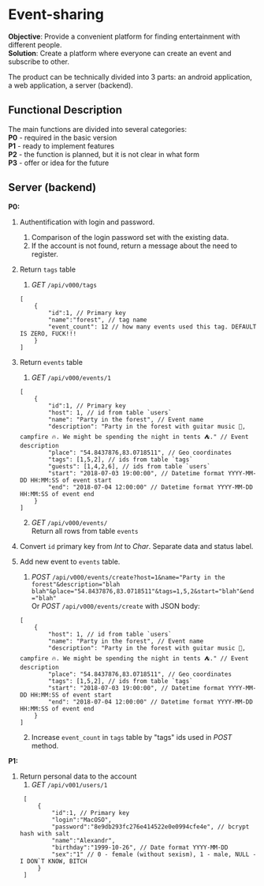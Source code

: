 # Event-sharing
**Objective**: Provide a convenient platform for finding entertainment with different people.  
**Solution**: Create a platform where everyone can create an event and subscribe to other.  

The product can be technically divided into 3 parts: an android application, a web application, a server (backend).  

## Functional Description  
The main functions are divided into several categories:  
**P0** - required in the basic version  
**P1** - ready to implement features  
**P2** - the function is planned, but it is not clear in what form  
**P3** - offer or idea for the future  

## Server (backend)  
**P0:**  
1. Authentification with login and password.  
    1. Comparison of the login password set with the existing data.
    2. If the account is not found, return a message about the need to register.  
2. Return `tags` table  
    1. *GET* `/api/v000/tags`
    ```json5
    [
        {
            "id":1, // Primary key
            "name":"forest", // tag name
            "event_count": 12 // how many events used this tag. DEFAULT IS ZERO, FUCK!!!
        }
    ]
    ```
3. Return `events` table
    1. *GET* `/api/v000/events/1`
    ```json5
    [
        {
            "id":1, // Primary key
            "host": 1, // id from table `users`
            "name": "Party in the forest", // Event name
            "description": "Party in the forest with guitar music 🎸, campfire 🔥. We might be spending the night in tents ⛺." // Event description
            "place": "54.8437876,83.0718511", // Geo coordinates
            "tags": [1,5,2], // ids from table `tags`
            "guests": [1,4,2,6], // ids from table `users`
            "start": "2018-07-03 19:00:00", // Datetime format YYYY-MM-DD HH:MM:SS of event start
            "end": "2018-07-04 12:00:00" // Datetime format YYYY-MM-DD HH:MM:SS of event end
        }
    ]
    ```
    2. *GET* `/api/v000/events/`  
    Return all rows from table `events`

4. Convert `id` primary key from *Int* to *Char*. Separate data and status label.
5. Add new event to `events` table.
    1. *POST* `/api/v000/events/create?host=1&name="Party in the forest"&description="blah blah"&place="54.8437876,83.0718511"&tags=1,5,2&start="blah"&end="blah"`  
    Or *POST* `/api/v000/events/create` with JSON body:
    ```json5
    [
        {
            "host": 1, // id from table `users`
            "name": "Party in the forest", // Event name
            "description": "Party in the forest with guitar music 🎸, campfire 🔥. We might be spending the night in tents ⛺." // Event description
            "place": "54.8437876,83.0718511", // Geo coordinates
            "tags": [1,5,2], // ids from table `tags`
            "start": "2018-07-03 19:00:00", // Datetime format YYYY-MM-DD HH:MM:SS of event start
            "end": "2018-07-04 12:00:00" // Datetime format YYYY-MM-DD HH:MM:SS of event end
        }
    ]
    ```
    2. Increase `event_count` in `tags` table by "tags" ids used in *POST* method.

**P1:**
1. Return personal data to the account  
   1. *GET* `/api/v001/users/1`  
   ```json5
    [
        {
            "id":1, // Primary key
            "login":"MacOSO",
            "password":"8e9db293fc276e414522e0e0994cfe4e", // bcrypt hash with salt
            "name":"Alexandr",
            "birthday":"1999-10-26", // Date format YYYY-MM-DD
            "sex":"1" // 0 - female (without sexism), 1 - male, NULL - I DON`T KNOW, BITCH
        }
    ]
   ```
